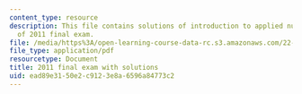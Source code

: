 ```yaml
---
content_type: resource
description: This file contains solutions of introduction to applied nuclear physics
  of 2011 final exam.
file: /media/https%3A/open-learning-course-data-rc.s3.amazonaws.com/22-02-introduction-to-applied-nuclear-physics-spring-2012/ead89e3150e2c9123e8a6596a84773c2_MIT22_02S12_final_2011sol.pdf
file_type: application/pdf
resourcetype: Document
title: 2011 final exam with solutions
uid: ead89e31-50e2-c912-3e8a-6596a84773c2
---
```

